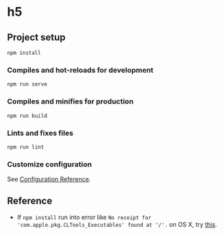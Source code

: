 # h5

## Project setup
```
npm install
```

### Compiles and hot-reloads for development
```
npm run serve
```

### Compiles and minifies for production
```
npm run build
```

### Lints and fixes files
```
npm run lint
```

### Customize configuration
See [Configuration Reference](https://cli.vuejs.org/config/).

<!--h5项目开发注意点-->

<!--  所有页面请求接口统一放在api/api.js里面进行注册 -->

<!--  页面中请求接口统一使用async   await 方式（暂时参考 my.vue页面写法 ）  --> 

<!--  页面中的方法，变量，以及重要逻辑必须要有详细的备注，包括组件的编写也要写详细的备注信息（比如，在哪个个页面使用，注意点，以及各种状态值的意义） -->

<!--  页面代码进行格式化，要美观，看起来舒服 -->

## Reference
* If `npm install` run into error like `No receipt for 'com.apple.pkg.CLTools_Executables' found at '/'.` on OS X, try [this](https://stackoverflow.com/questions/60573595/npm-install-fails-on-node-gyp-rebuild-with-gyp-no-xcode-or-clt-version-detec).
